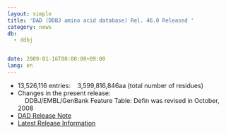 ```yaml
---
layout: simple
title: 'DAD (DDBJ amino acid database) Rel. 46.0 Released '
category: news
db:
  - ddbj


date: 2009-01-16T00:00:00+09:00
lang: en
---
```


<ul>
    <li>13,526,116 entries:    3,599,816,846aa (total number of residues)</li>
    <li>Changes in the present release:<br>    DDBJ/EMBL/GenBank Feature Table: Defin was revised in October, 2008</li>
    <li><a href="https://ddbj.nig.ac.jp/public/ddbj_database/release_note_archive/dad/dadrel.46.txt">DAD Release Note</a></li>
    <li><a href="/latest-releases-e.html">Latest Release Information</a></li>
</ul>
